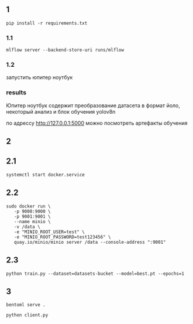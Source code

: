 ## 1

```
pip install -r requirements.txt
```

### 1.1

```
mlflow server --backend-store-uri runs/mlflow
```

### 1.2

запустить юпитер ноутбук

### results

Юпитер ноутбук содержит преобразование датасета в формат йоло, некоторый анализ и блок обучения yolov8n

по адрессу http://127.0.0.1:5000 можно посмотреть артефакты обучения

## 2

## 2.1

```
systemctl start docker.service
```

## 2.2
```
sudo docker run \
   -p 9000:9000 \
   -p 9001:9001 \
   --name minio \
   -v /data \
   -e "MINIO_ROOT_USER=test" \
   -e "MINIO_ROOT_PASSWORD=test123456" \
   quay.io/minio/minio server /data --console-address ":9001"
```

## 2.3

```
python train.py --dataset=datasets-bucket --model=best.pt --epochs=1
```

## 3

```
bentoml serve .
```

```
python client.py 
```

